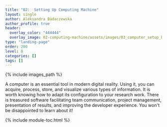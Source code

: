 ```yaml
---
title: "02:  Setting Up Computing Machine"
layout: single
author: Aleksandra Badaczewska
author_profile: true
header:
  overlay_color: "444444"
  overlay_image: 02-computing-machine/assets/images/03_computer_setup_banner.png
type: "landing-page"
order: 200
level: 0
categories: []
tags: []
---
```



{% include images_path %}


A computer is an essential tool in modern digital reality. Using it, you can acquire, process, store, and visualize various types of information. It is worth knowing how to adapt its configuration to your research work. There is treasured software facilitating team communication, project management, presentation of results, and improving the developer experience. You won't be disappointed to learn about it!


{% include module-toc.html %}
